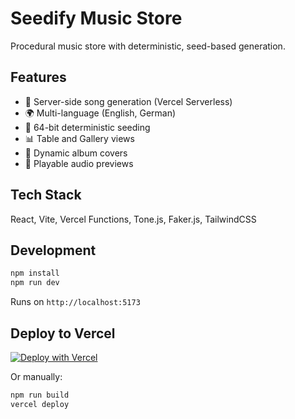 # Seedify Music Store

Procedural music store with deterministic, seed-based generation.

## Features

- 🎵 Server-side song generation (Vercel Serverless)
- 🌍 Multi-language (English, German)
- 🎲 64-bit deterministic seeding
- 📊 Table and Gallery views
- 🎨 Dynamic album covers
- 🎹 Playable audio previews

## Tech Stack

React, Vite, Vercel Functions, Tone.js, Faker.js, TailwindCSS

## Development

```bash
npm install
npm run dev
```

Runs on `http://localhost:5173`

## Deploy to Vercel

[![Deploy with Vercel](https://vercel.com/button)](https://vercel.com/new/clone?repository-url=https://github.com/your-username/speedify-music-store)

Or manually:

```bash
npm run build
vercel deploy
```
